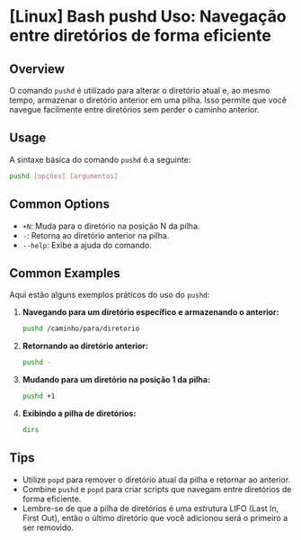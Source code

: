# [Linux] Bash pushd Uso: Navegação entre diretórios de forma eficiente

## Overview
O comando `pushd` é utilizado para alterar o diretório atual e, ao mesmo tempo, armazenar o diretório anterior em uma pilha. Isso permite que você navegue facilmente entre diretórios sem perder o caminho anterior.

## Usage
A sintaxe básica do comando `pushd` é a seguinte:

```bash
pushd [opções] [argumentos]
```

## Common Options
- `+N`: Muda para o diretório na posição N da pilha.
- `-`: Retorna ao diretório anterior na pilha.
- `--help`: Exibe a ajuda do comando.

## Common Examples
Aqui estão alguns exemplos práticos do uso do `pushd`:

1. **Navegando para um diretório específico e armazenando o anterior:**
   ```bash
   pushd /caminho/para/diretorio
   ```

2. **Retornando ao diretório anterior:**
   ```bash
   pushd -
   ```

3. **Mudando para um diretório na posição 1 da pilha:**
   ```bash
   pushd +1
   ```

4. **Exibindo a pilha de diretórios:**
   ```bash
   dirs
   ```

## Tips
- Utilize `popd` para remover o diretório atual da pilha e retornar ao anterior.
- Combine `pushd` e `popd` para criar scripts que navegam entre diretórios de forma eficiente.
- Lembre-se de que a pilha de diretórios é uma estrutura LIFO (Last In, First Out), então o último diretório que você adicionou será o primeiro a ser removido.